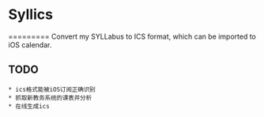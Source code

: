 # Syllics #
=========
Convert my SYLLabus to ICS format, which can be imported to iOS calendar.

## TODO ##
	* ics格式能被iOS订阅正确识别
	* 抓取新教务系统的课表并分析
	* 在线生成ics

